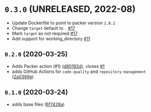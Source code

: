# `0.3.0` (UNRELEASED, 2022-08)

* Update Dockerfile to point to packer version `1.8.2`
* Change `target` default to `.` [#17](https://github.com/hashicorp/packer-github-actions/pull/17)
* Mark `target` as not required [#17](https://github.com/hashicorp/packer-github-actions/pull/17)
* Add support for working_directory [#11](https://github.com/operatehappy/packer-github-actions/pull/11)

## `0.2.0` (2020-03-25)

* Adds Packer action (#1) ([d80192d](https://github.com/ksatirli/packer-github-actions/commit/d80192d)), closes [#1](https://github.com/ksatirli/packer-github-actions/issues/1)
* adds GitHub Actions for `code-quality` and `repository-management` ([2a0399e](https://github.com/ksatirli/packer-github-actions/commit/2a0399e))

## `0.1.0` (2020-03-24)

* adds base files ([6f7428a](https://github.com/ksatirli/packer-github-actions/commit/6f7428a))
